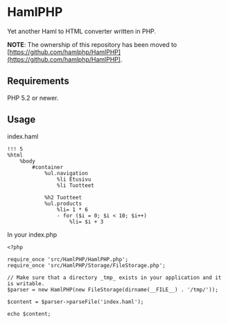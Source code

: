 # HamlPHP

Yet another Haml to HTML converter written in PHP.

**NOTE**: The ownership of this repository has been moved to [https://github.com/hamlphp/HamlPHP](https://github.com/hamlphp/HamlPHP).

## Requirements

PHP 5.2 or newer.

## Usage

index.haml

    !!! 5
    %html
        %body
            #container
                %ul.navigation
                    %li Etusivu
                    %li Tuotteet
                
                %h2 Tuotteet
                %ul.products 
                    %li= 1 * 6
                    - for ($i = 0; $i < 10; $i++)
                        %li= $i + 3

In your index.php

    <?php

    require_once 'src/HamlPHP/HamlPHP.php';
    require_once 'src/HamlPHP/Storage/FileStorage.php';

    // Make sure that a directory _tmp_ exists in your application and it is writable.
    $parser = new HamlPHP(new FileStorage(dirname(__FILE__) . '/tmp/'));

    $content = $parser->parseFile('index.haml');

    echo $content;